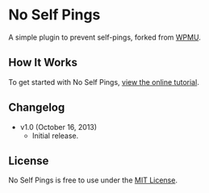 # No Self Pings
A simple plugin to prevent self-pings, forked from [WPMU](http://wpmu.org/daily-tip-3-ways-to-remove-wordpress-self-pings/).


## How It Works
To get started with No Self Pings, [view the online tutorial](http://cferdinandi.github.com/no-self-pings/).


## Changelog
* v1.0 (October 16, 2013)
  * Initial release.


## License
No Self Pings is free to use under the [MIT License](http://gomakethings.com/mit/).